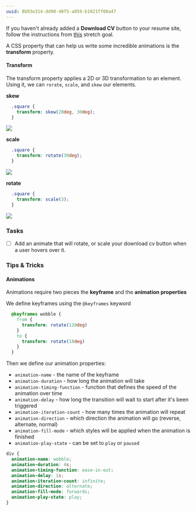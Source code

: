 ```yaml
---
uuid: 8b93e314-dd90-40f5-a059-b1021ff08a47
---
```


<!-- http://www.hongkiat.com/blog/css3-bounce-effect/ -->

If you haven't already added a **Download CV** button to your resume site,
follow the instructions from [this]() stretch goal.
<!-- Add link to button stretch goal when links are confirmed -->

A CSS property that can help us write some incredible animations is the **transform** property.


#### Transform

The transform property applies a 2D or 3D transformation to an element. Using it, we can
`rorate`, `scale`, and `skew` our elements.

**skew**

```css
  .square {
    transform: skew(20deg, 30deg);
  }
```

![](https://cl.ly/360F1a3Q1P2D/Image%202017-10-01%20at%206.34.14%20PM.png)

**scale**

```css
  .square {
    transform: rotate(30deg);
  }
```

![](https://cl.ly/3x072d120l2z/Image%202017-10-01%20at%206.34.43%20PM.png)

**rotate**

```css
  .square {
    transform: scale(3);
  }
```

![](https://cl.ly/0s2123303B1a/Screen%20Recording%202017-10-01%20at%2006.36%20PM.gif)

### Tasks

- [ ] Add an animate that will rotate, or scale your download cv button when a user hovers over it.


### Tips & Tricks

#### Animations

Animations require two pieces the **keyframe** and the **animation properties**


We define keyframes using the `@keyframes` keyword

```css
  @keyframes wobble {
    from {
      transform: rotate(120deg)
    }
    to {
      transform: rotate(10deg)
    }
  }
```

Then we define our animation properties:

- `animation-name` - the name of the keyframe
- `animation-duration` - how long the animation will take
- `animation-timing-function` - function that defines the speed of the animation over time
- `animation-delay` - how long the transition will wait to start after it's been triggered
- `animation-iteration-count` - how many times the animation will repeat
- `animation-direction` - which direction the animation will go (reverse, alternate, normal)
- `animation-fill-mode` - which styles will be applied when the animation is finished
- `animation-play-state` - can be set to `play` or `paused`

```css
div {
  animation-name: wobble;
  animation-duration: 4s;
  animation-timing-function: ease-in-out;
  animation-delay: 1s;
  animation-iteration-count: infinite;
  animation-direction: alternate;
  animation-fill-mode: forwards;
  animation-play-state: play;
}
```
